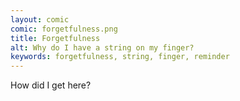 ```yaml
---
layout: comic
comic: forgetfulness.png
title: Forgetfulness
alt: Why do I have a string on my finger?
keywords: forgetfulness, string, finger, reminder
---
```


How did I get here?
